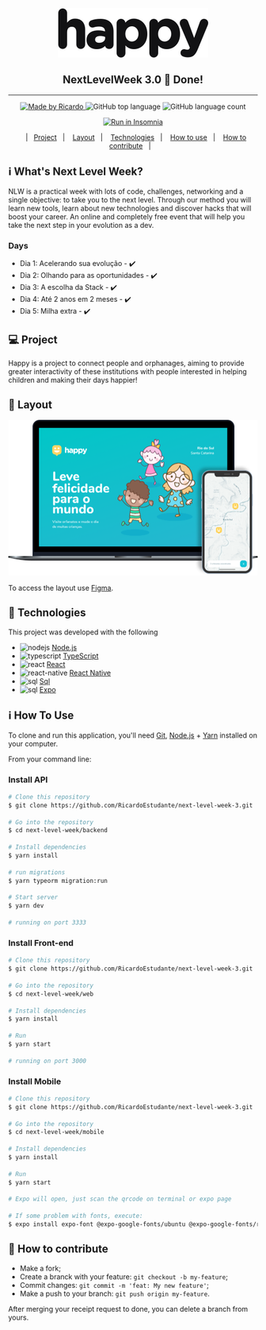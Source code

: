 <p align="center">
    <img src="./web/src/images/logoReadme.svg">
  </p>

  <h2 align="center"> 
    NextLevelWeek 3.0 🚀 Done!
  </h2>

---

<p align="center">	
  <a href="https://www.linkedin.com/in/ricardo-carvalho-ba865a123/">
    <img alt="Made by Ricardo" src="https://img.shields.io/badge/made%20by-Ricardo-%2304D361">
    
  </a>
  <img alt="GitHub top language" src="https://img.shields.io/github/followers/RicardoEstudante?label=Follow&style=social">
  <img alt="GitHub language count" src="https://img.shields.io/github/languages/count/HigorSnt/proffy?style=flat-square">
</p>

<p align="center">
  <a href="https://insomnia.rest/run/?label=NLW%201.0%20-%20Ecoleta&uri=https%3A%2F%2Fraw.githubusercontent.com%2FDanielObara%2FNLW-1.0%2Fmaster%2Fbackend%2FInsomnia.json" target="_blank"><img src="https://insomnia.rest/images/run.svg" alt="Run in Insomnia">
  </a>
</p>
<p align="center">
  &nbsp;&nbsp;&nbsp;|&nbsp;&nbsp;&nbsp;<a href="#-project">Project</a>&nbsp;&nbsp;&nbsp;|&nbsp;&nbsp;&nbsp;
  <a href="#-Layout">Layout</a>&nbsp;&nbsp;&nbsp;|&nbsp;&nbsp;&nbsp;
  <a href="#rocket-Technologies">Technologies</a>&nbsp;&nbsp;&nbsp;|&nbsp;&nbsp;&nbsp;
  <a href="#-how-to-use">How to use</a>&nbsp;&nbsp;&nbsp;|&nbsp;&nbsp;&nbsp;
  <a href="#-how-to-contribute">How to contribute</a>&nbsp;&nbsp;&nbsp;|&nbsp;&nbsp;&nbsp;
</p>

## :information_source: What's Next Level Week?

NLW is a practical week with lots of code, challenges, networking and a single objective: to take you to the next level.
Through our method you will learn new tools, learn about new technologies and discover hacks that will boost your career.
An online and completely free event that will help you take the next step in your evolution as a dev.

### Days
- Dia 1: Acelerando sua evolução - :heavy_check_mark:
- Dia 2: Olhando para as oportunidades - :heavy_check_mark:
- Dia 3: A escolha da Stack - :heavy_check_mark:
- Dia 4: Até 2 anos em 2 meses - :heavy_check_mark:
- Dia 5: Milha extra - :heavy_check_mark:

## 💻 Project


Happy is a project to connect people and orphanages, aiming to provide greater interactivity of these institutions with people interested in helping children and making their days happier!

## 🔖 Layout

<p align="center">
    <img src="./web/src/images/happy.png">
 </p>

To access the layout use [Figma](https://www.figma.com/file/wMYaVlO3gQcykUlfqTXUNc/Happy-Web?node-id=0%3A1).

## :rocket: Technologies

This project was developed with the following 

- <img src="https://cdn4.iconfinder.com/data/icons/logos-and-brands/512/233_Node_Js_logo-256.png" alt="nodejs" width="15" height="15"/> [Node.js][nodejs]
-  <img src="https://image.flaticon.com/icons/png/512/919/919832.png" alt="typescript" width="15" height="15"/> [TypeScript][typescript]
- <img src="https://upload-icon.s3.us-east-2.amazonaws.com/uploads/icons/png/20167174151551942641-512.png" alt="react" width="15" height="15"/> [React][reactjs]  
- <img src="https://upload-icon.s3.us-east-2.amazonaws.com/uploads/icons/png/19108918321553750384-512.png" alt="react-native" width="20" height="20"/> [React Native][rn]
-  <img src="https://image.flaticon.com/icons/svg/2772/2772128.svg" alt="sql" width="15" height="15"/> [Sql][sql]
- <img src="https://seeklogo.com/images/E/expo-logo-01BB2BCFC3-seeklogo.com.png" alt="sql" width="15" height="15" /> [Expo][expo]


   

## :information_source: How To Use

To clone and run this application, you'll need [Git](https://git-scm.com), [Node.js][nodejs] + [Yarn][yarn] installed on your computer.

From your command line:

### Install API 

```bash
# Clone this repository
$ git clone https://github.com/RicardoEstudante/next-level-week-3.git

# Go into the repository
$ cd next-level-week/backend

# Install dependencies
$ yarn install

# run migrations
$ yarn typeorm migration:run

# Start server
$ yarn dev

# running on port 3333
```

### Install Front-end

```bash
# Clone this repository
$ git clone https://github.com/RicardoEstudante/next-level-week-3.git

# Go into the repository
$ cd next-level-week/web

# Install dependencies
$ yarn install

# Run
$ yarn start

# running on port 3000
```

### Install Mobile

```bash
# Clone this repository
$ git clone https://github.com/RicardoEstudante/next-level-week-3.git

# Go into the repository
$ cd next-level-week/mobile

# Install dependencies
$ yarn install

# Run
$ yarn start

# Expo will open, just scan the qrcode on terminal or expo page

# If some problem with fonts, execute:
$ expo install expo-font @expo-google-fonts/ubuntu @expo-google-fonts/roboto

```

## 🤔 How to contribute

-  Make a fork;
-  Create a branck with your feature: `git checkout -b my-feature`;
-  Commit changes: `git commit -m 'feat: My new feature'`;
-  Make a push to your branch: `git push origin my-feature`.

After merging your receipt request to done, you can delete a branch from yours.

[nodejs]: https://nodejs.org/
[typescript]: https://www.typescriptlang.org/
[expo]: https://expo.io/
[sql]: https://www.sqlite.org/lang.html
[reactjs]: https://reactjs.org
[rn]: https://facebook.github.io/react-native/
[yarn]: https://yarnpkg.com/
